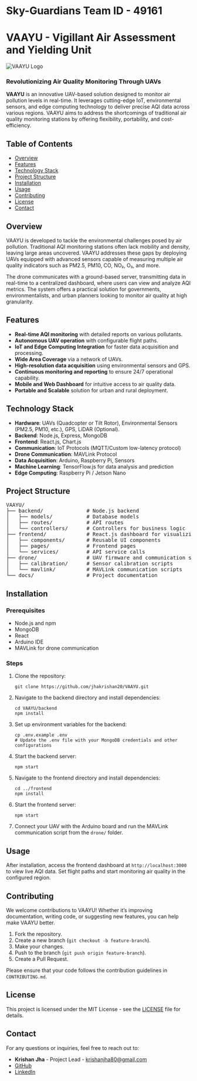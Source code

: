 ﻿# Sky-Guardians Team ID - 49161

<h1>VAAYU - Vigillant Air Assessment and Yielding Unit</h1>

<p><img src="https://link-to-your-logo-if-any" alt="VAAYU Logo"></p>

<h3>Revolutionizing Air Quality Monitoring Through UAVs</h3>

<p><strong>VAAYU</strong> is an innovative UAV-based solution designed to monitor air pollution levels in real-time. It leverages cutting-edge IoT, environmental sensors, and edge computing technology to deliver precise AQI data across various regions. VAAYU aims to address the shortcomings of traditional air quality monitoring stations by offering flexibility, portability, and cost-efficiency.</p>

<h2>Table of Contents</h2>
<ul>
  <li><a href="#overview">Overview</a></li>
  <li><a href="#features">Features</a></li>
  <li><a href="#technology-stack">Technology Stack</a></li>
  <li><a href="#project-structure">Project Structure</a></li>
  <li><a href="#installation">Installation</a></li>
  <li><a href="#usage">Usage</a></li>
  <li><a href="#contributing">Contributing</a></li>
  <li><a href="#license">License</a></li>
  <li><a href="#contact">Contact</a></li>
</ul>

<h2 id="overview">Overview</h2>

<p>VAAYU is developed to tackle the environmental challenges posed by air pollution. Traditional AQI monitoring stations often lack mobility and density, leaving large areas uncovered. VAAYU addresses these gaps by deploying UAVs equipped with advanced sensors capable of measuring multiple air quality indicators such as PM2.5, PM10, CO, NO₂, O₃, and more.</p>

<p>The drone communicates with a ground-based server, transmitting data in real-time to a centralized dashboard, where users can view and analyze AQI metrics. The system offers a practical solution for governments, environmentalists, and urban planners looking to monitor air quality at high granularity.</p>

<h2 id="features">Features</h2>

<ul>
  <li><strong>Real-time AQI monitoring</strong> with detailed reports on various pollutants.</li>
  <li><strong>Autonomous UAV operation</strong> with configurable flight paths.</li>
  <li><strong>IoT and Edge Computing Integration</strong> for faster data acquisition and processing.</li>
  <li><strong>Wide Area Coverage</strong> via a network of UAVs.</li>
  <li><strong>High-resolution data acquisition</strong> using environmental sensors and GPS.</li>
  <li><strong>Continuous monitoring and reporting</strong> to ensure 24/7 operational capability.</li>
  <li><strong>Mobile and Web Dashboard</strong> for intuitive access to air quality data.</li>
  <li><strong>Portable and Scalable</strong> solution for urban and rural deployment.</li>
</ul>

<h2 id="technology-stack">Technology Stack</h2>

<ul>
  <li><strong>Hardware</strong>: UAVs (Quadcopter or Tilt Rotor), Environmental Sensors (PM2.5, PM10, etc.), GPS, LiDAR (Optional).</li>
  <li><strong>Backend</strong>: Node.js, Express, MongoDB</li>
  <li><strong>Frontend</strong>: React.js, Chart.js</li>
  <li><strong>Communication</strong>: IoT Protocols (MQTT/Custom low-latency protocol)</li>
  <li><strong>Drone Communication</strong>: MAVLink Protocol</li>
  <li><strong>Data Acquisition</strong>: Arduino, Raspberry Pi, Sensors</li>
  <li><strong>Machine Learning</strong>: TensorFlow.js for data analysis and prediction</li>
  <li><strong>Edge Computing</strong>: Raspberry Pi / Jetson Nano</li>
</ul>

<h2 id="project-structure">Project Structure</h2>

<pre>
VAAYU/
├── backend/              # Node.js backend
│   ├── models/           # Database models
│   ├── routes/           # API routes
│   └── controllers/      # Controllers for business logic
├── frontend/             # React.js dashboard for visualizing AQI data
│   ├── components/       # Reusable UI components
│   ├── pages/            # Frontend pages
│   └── services/         # API service calls
├── drone/                # UAV firmware and communication scripts
│   ├── calibration/      # Sensor calibration scripts
│   └── mavlink/          # MAVLink communication scripts
└── docs/                 # Project documentation
</pre>

<h2 id="installation">Installation</h2>

<h3>Prerequisites</h3>

<ul>
  <li>Node.js and npm</li>
  <li>MongoDB</li>
  <li>React</li>
  <li>Arduino IDE</li>
  <li>MAVLink for drone communication</li>
</ul>

<h3>Steps</h3>

<ol>
  <li>Clone the repository:
    <pre><code>git clone https://github.com/jhakrishan20/VAAYU.git</code></pre>
  </li>

  <li>Navigate to the backend directory and install dependencies:
    <pre><code>cd VAAYU/backend
npm install</code></pre>
  </li>

  <li>Set up environment variables for the backend:
    <pre><code>cp .env.example .env
# Update the .env file with your MongoDB credentials and other configurations</code></pre>
  </li>

  <li>Start the backend server:
    <pre><code>npm start</code></pre>
  </li>

  <li>Navigate to the frontend directory and install dependencies:
    <pre><code>cd ../frontend
npm install</code></pre>
  </li>

  <li>Start the frontend server:
    <pre><code>npm start</code></pre>
  </li>

  <li>Connect your UAV with the Arduino board and run the MAVLink communication script from the <code>drone/</code> folder.</li>
</ol>

<h2 id="usage">Usage</h2>

<p>After installation, access the frontend dashboard at <code>http://localhost:3000</code> to view live AQI data. Set flight paths and start monitoring air quality in the configured region.</p>

<h2 id="contributing">Contributing</h2>

<p>We welcome contributions to VAAYU! Whether it’s improving documentation, writing code, or suggesting new features, you can help make VAAYU better.</p>

<ol>
  <li>Fork the repository.</li>
  <li>Create a new branch (<code>git checkout -b feature-branch</code>).</li>
  <li>Make your changes.</li>
  <li>Push to the branch (<code>git push origin feature-branch</code>).</li>
  <li>Create a Pull Request.</li>
</ol>

<p>Please ensure that your code follows the contribution guidelines in <code>CONTRIBUTING.md</code>.</p>

<h2 id="license">License</h2>

<p>This project is licensed under the MIT License - see the <a href="LICENSE">LICENSE</a> file for details.</p>

<h2 id="contact">Contact</h2>

<p>For any questions or inquiries, feel free to reach out to:</p>

<ul>
  <li><strong>Krishan Jha</strong> - Project Lead - <a href="mailto:krishanjha80@gmail.com">krishanjha80@gmail.com</a></li>
  <li><a href="https://github.com/jhakrishan20">GitHub</a></li>
  <li><a href="https://www.linkedin.com/in/krishan-jha/">LinkedIn</a></li>
</ul>
